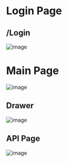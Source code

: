 # Login Page

## /Login 

![image](https://user-images.githubusercontent.com/37133604/201324031-5a61f7e2-a2e1-4cde-a1eb-b2d8eac88459.png)

# Main Page 

![image](https://user-images.githubusercontent.com/37133604/201324094-69231cb6-b96b-4ad6-91a9-2bfa1dfa930b.png)

## Drawer
![image](https://user-images.githubusercontent.com/37133604/201324229-1e175ff6-7562-4b40-b47b-15920606d0b3.png)

## API Page
![image](https://user-images.githubusercontent.com/37133604/201324469-eb870a4a-de40-466c-b6da-b910a6d114da.png)

